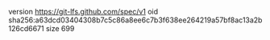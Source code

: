 version https://git-lfs.github.com/spec/v1
oid sha256:a63dcd03404308b7c5c86a8ee6c7b3f638ee264219a57bf8ac13a2b126cd6671
size 699
